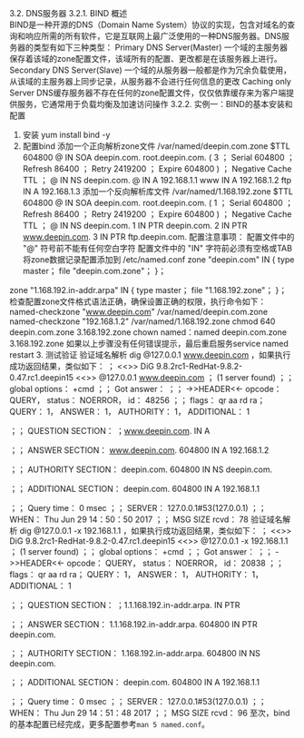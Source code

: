 3.2. DNS服务器
3.2.1. BIND 概述   
    BIND是一种开源的DNS（Domain Name System）协议的实现，包含对域名的查询和响应所需的所有软件，它是互联网上最广泛使用的一种DNS服务器。DNS服务器的类型有如下三种类型：
Primary DNS Server(Master)  一个域的主服务器保存着该域的zone配置文件，该域所有的配置、更改都是在该服务器上进行。
Secondary DNS Server(Slave) 一个域的从服务器一般都是作为冗余负载使用，从该域的主服务器上同步记录，从服务器不会进行任何信息的更改
Caching only Server         DNS缓存服务器不存在任何的zone配置文件，仅仅依靠缓存来为客户端提供服务，它通常用于负载均衡及加速访问操作
3.2.2. 实例一：BIND的基本安装和配置
1. 安装 yum install bind -y
2. 配置bind
添加一个正向解析zone文件 /var/named/deepin.com.zone
$TTL    604800
@       IN      SOA     deepin.com. root.deepin.com. (
                              3         ； Serial
                         604800         ； Refresh
                          86400         ； Retry
                        2419200         ； Expire
                         604800 )       ； Negative Cache TTL
；
@       IN      NS      deepin.com.
@       IN      A       192.168.1.1
www    IN      A       192.168.1.2
ftp      IN      A       192.168.1.3
添加一个反向解析库文件 /var/named/1.168.192.zone
$TTL    604800
@       IN      SOA     deepin.com. root.deepin.com. (
                              1         ； Serial
                         604800         ； Refresh
                          86400         ； Retry
                        2419200         ； Expire
                         604800 )       ； Negative Cache TTL
；
@       IN      NS      deepin.com.
1       IN      PTR     deepin.com.
2       IN      PTR    www.deepin.com. 
3       IN      PTR    ftp.deepin.com.
配置注意事项：
配置文件中的 "@" 符号前不能有任何空白字符
配置文件中的 "IN" 字符前必须有空格或TAB
将zone数据记录配置添加到 /etc/named.conf
zone "deepin.com" IN {
        type master；
        file "deepin.com.zone"；
}；

zone "1.168.192.in-addr.arpa" IN {
        type master；
        file "1.168.192.zone"；
}；
检查配置zone文件格式语法正确，确保设置正确的权限，执行命令如下：
named-checkzone  "www.deepin.com" /var/named/deepin.com.zone
named-checkzone "192.168.1.2" /var/named/1.168.192.zone
chmod 640 deepin.com.zone 3.168.192.zone
chown named：named deepin.com.zone 3.168.192.zone
如果以上步骤没有任何错误提示，最后重启服务service named restart
3. 测试验证
验证域名解析 dig @127.0.0.1 www.deepin.com ，如果执行成功返回结果，类似如下：
； <<>> DiG 9.8.2rc1-RedHat-9.8.2-0.47.rc1.deepin15 <<>> @127.0.0.1 www.deepin.com
； (1 server found)
；； global options： +cmd
；； Got answer：
；； ->>HEADER<<- opcode： QUERY， status： NOERROR， id： 48256
；； flags： qr aa rd ra； QUERY： 1， ANSWER： 1， AUTHORITY： 1， ADDITIONAL： 1

；； QUESTION SECTION：
；www.deepin.com.                        IN      A

；； ANSWER SECTION：
www.deepin.com.         604800  IN      A       192.168.1.2

；； AUTHORITY SECTION：
deepin.com.             604800  IN      NS      deepin.com.

；； ADDITIONAL SECTION：
deepin.com.             604800  IN      A       192.168.1.1

；； Query time： 0 msec
；； SERVER： 127.0.0.1#53(127.0.0.1)
；； WHEN： Thu Jun 29 14：50：50 2017
；； MSG SIZE  rcvd： 78
验证域名解析 dig @127.0.0.1 -x 192.168.1.1 ，如果执行成功返回结果，类似如下： 
； <<>> DiG 9.8.2rc1-RedHat-9.8.2-0.47.rc1.deepin15 <<>> @127.0.0.1 -x 192.168.1.1
； (1 server found)
；； global options： +cmd
；； Got answer：
；； ->>HEADER<<- opcode： QUERY， status： NOERROR， id： 20838
；； flags： qr aa rd ra； QUERY： 1， ANSWER： 1， AUTHORITY： 1， ADDITIONAL： 1

；； QUESTION SECTION：
；1.1.168.192.in-addr.arpa.      IN      PTR

；； ANSWER SECTION：
1.1.168.192.in-addr.arpa. 604800 IN     PTR     deepin.com.

；； AUTHORITY SECTION：
1.168.192.in-addr.arpa. 604800  IN      NS      deepin.com.

；； ADDITIONAL SECTION：
deepin.com.             604800  IN      A       192.168.1.1

；； Query time： 0 msec
；； SERVER： 127.0.0.1#53(127.0.0.1)
；； WHEN： Thu Jun 29 14：51：48 2017
；； MSG SIZE  rcvd： 96
至次，bind的基本配置已经完成，更多配置参考`man 5 named.conf`。

